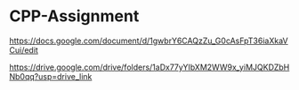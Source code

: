 # CPP-Assignment

https://docs.google.com/document/d/1gwbrY6CAQzZu_G0cAsFpT36iaXkaVCui/edit


https://drive.google.com/drive/folders/1aDx77yYIbXM2WW9x_yiMJQKDZbHNb0qq?usp=drive_link
